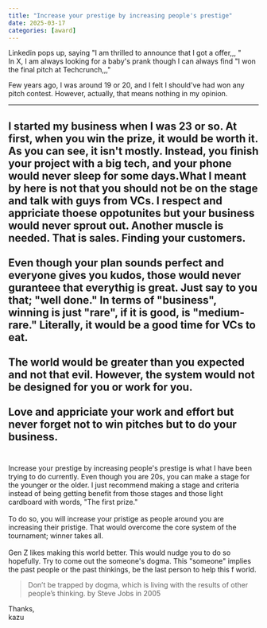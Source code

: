 ```yaml
---
title: "Increase your prestige by increasing people's prestige"
date: 2025-03-17
categories: [award]
---
```


Linkedin pops up, saying "I am thrilled to announce that I got a offer,,, "<br>
In X, I am always looking for a baby's prank though I can always find "I won the final pitch at Techcrunch,,,"<br>

Few years ago, I was around 19 or 20, and I felt I should've had won any pitch contest. However, actually, that means nothing in my opinion. <br>

----
I started my business when I was 23 or so. At first, when you win the prize, it would be worth it. As you can see, it isn't mostly. Instead, you finish your project with a big tech, and your phone would never sleep for some days.What I meant by here is not that you should not be on the stage and talk with guys from VCs. I respect and appriciate thoese oppotunites but your business would never sprout out. Another muscle is needed. That is sales. Finding your customers.<br>
<br>
Even though your plan sounds perfect and everyone gives you kudos, those would never guranteee that everythig is great. Just say to you that; "well done." In terms of "business", winning is just "rare", if it is good, is "medium-rare." Literally, it would be a good time for VCs to eat.<br>
<br>
The world would be greater than you expected and not that evil. However, the system would not be designed for you or work for you. <br>
<br>
Love and appriciate your work and effort but never forget not to win pitches but to do your business.
<br>
<br>
----
Increase your prestige by increasing people's prestige is what I have been trying to do currently. Even though you are 20s, you can make a stage for the younger or the older. I just recommend making a stage and criteria instead of being getting benefit from those stages and those light cardboard with words, "The first prize."
<br>
<br>
To do so, you will increase your pristige as people around you are increasing their pristige. That would overcome the core system of the tournament; winner takes all.
<br>
<br>
Gen Z likes making this world better. This would nudge you to do so hopefully. Try to come out the someone's dogma. This "someone" implies the past people or the past thinkings, be the last person to help this f world.

>Don’t be trapped by dogma, which is living with the results of other people’s thinking.  by Steve Jobs in 2005

Thanks, <br>
kazu
